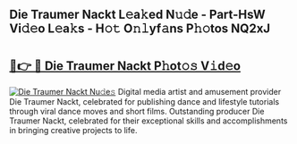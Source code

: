 ## Die Traumer Nackt L𝚎a𝚔ed N𝚞𝚍e - Part-HsW Vi𝚍𝚎o L𝚎a𝚔s - H𝚘𝚝 O𝚗𝚕yf𝚊ns P𝚑𝚘tos NQ2xJ

# <h2><a href="http://kfb7ow.oniu.top/?m=Die+Traumer+Nackt">🔗👉 🔴 Die Traumer Nackt P𝚑ot𝚘𝚜 V𝚒d𝚎o</a></h2>

[![Die Traumer Nackt Nu𝚍e𝚜](https://i.imgur.com/0qMVB7G.gif)](http://kfb7ow.oniu.top/?m=Die+Traumer+Nackt)
Digital media artist and amusement provider Die Traumer Nackt, celebrated for publishing dance and lifestyle tutorials through viral dance moves and short films. Outstanding producer Die Traumer Nackt, celebrated for their exceptional skills and accomplishments in bringing creative projects to life.  
